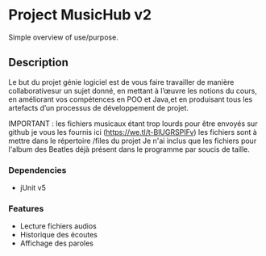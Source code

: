 # Project MusicHub v2

Simple overview of use/purpose.

## Description

Le but du projet génie logiciel est de vous faire travailler de manière collaborativesur un sujet donné,
en mettant à l’œuvre les notions du cours, en améliorant vos compétences en POO et Java,et en produisant tous 
les artefacts d’un processus de développement de projet.

IMPORTANT : les fichiers musicaux étant trop lourds pour être envoyés sur github je vous les fournis ici (https://we.tl/t-BlUGRSPIFv)
			les fichiers sont à mettre dans le répertoire /files du projet
			Je n'ai inclus que les fichiers pour l'album des Beatles déjà présent dans le programme par soucis
			de taille.

### Dependencies

* jUnit v5

### Features

* Lecture fichiers audios
* Historique des écoutes
* Affichage des paroles
